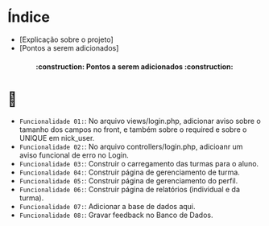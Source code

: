 # Índice

* [Explicação sobre o projeto]
* [Pontos a serem adicionados]


<h4 align='center'>
    :construction: Pontos a serem adicionados :construction:
</h4>

# :hammer: 

- `Funcionalidade 01:`: No arquivo views/login.php, adicionar aviso sobre o tamanho dos campos no front, e também sobre o required e sobre o UNIQUE em nick_user.
- `Funcionalidade 02:`: No arquivo controllers/login.php, adicioanr um aviso funcional de erro no Login.
- `Funcionalidade 03:`: Construir o carregamento das turmas para o aluno.
- `Funcionalidade 04:`: Construir página de gerenciamento de turma.
- `Funcionalidade 05:`: Construir página de gerenciamento do perfil.
- `Funcionalidade 06:`: Construir página de relatórios (individual e da turma).
- `Funcionalidade 07:`: Adicionar a base de dados aqui.
- `Funcionalidade 08:`: Gravar feedback no Banco de Dados.
